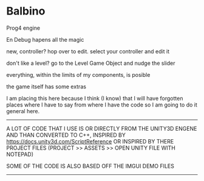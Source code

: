 # Balbino
Prog4 engine

En Debug hapens all the magic

new, controller?
hop over to edit. select your controller and edit it

don't like a level?
go to the Level Game Object and nudge the slider

everything, within the limits of my components, is posible

the game itself has some extras

I am placing this here because I think (I know) that I will have forgotten places where I have to say from where I have the code so I am going to do it general here.
**********************************************************************************************************************************************************************************************************************************************************************
A LOT OF CODE THAT I USE IS OR DIRECTLY FROM THE UNITY3D ENGENE AND THAN CONVERTED TO C++, INSPIRED BY https://docs.unity3d.com/ScriptReference OR INSPIRED BY THERE PROJECT FILES (PROJECT >> ASSETS >> OPEN UNITY FILE WITH NOTEPAD)

SOME OF THE CODE IS ALSO BASED OFF THE IMGUI DEMO FILES
**********************************************************************************************************************************************************************************************************************************************************************
